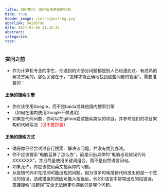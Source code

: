 ```yaml
---
title: 如何提问、如何解决遇到的问题
hide: true
header_image: /intro/post-bg.jpg
abbrlink: 9429079c
date: 2024-03-06 11:32:43
abstract:
categories:
tags:
---
```


### 提问之前
- 作为计算机专业的学生，你遇到的大部分问题都是别人已经遇到过、有成熟的解决方案的。那么关键在于，“怎样才能正确地找到这些问题的答案”。需要准备的：

#### 正确的搜索引擎
- 你应该使用Google，而不是baidu或其他国内搜索引擎
- （如何在国内使用Google不做说明）
- 如果是代码问题，你可以在github尝试搜索类似的项目，并参考他们的项目架构和代码写法（<font color="red">但不要抄袭</font>）


#### 正确的搜索方式
- 确保你已经尝试过自行搜索、解决该问题，并没有找到办法。
- 你不应该搜索“电脑蓝屏了怎么办”，而是问出具体的“电脑出现错误代码XXXXXXX”，并且尽量使用关键词组合，而不是自然语言问句。
- 如果允许，你应该使用英文搜索你的问题。
- 从报错代码中先推测可能出现的问题，因为很多时候报错代码报出的是一个宽泛的错误，造成错误的原因可能大相径庭。例如C语言中常常出现的段错误，直接搜索“段错误”完全无法确定你遇到的是哪个问题。
